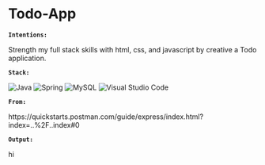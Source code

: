 # Todo-App

<b> <code>Intentions:</code> </b>

Strength my full stack skills with html, css, and javascript by creative a Todo application.

<b> <code>Stack:</code> </b>

![Java](https://img.shields.io/badge/java-%23ED8B00.svg?style=for-the-badge&logo=openjdk&logoColor=white)
![Spring](https://img.shields.io/badge/spring-%236DB33F.svg?style=for-the-badge&logo=spring&logoColor=white)
![MySQL](https://img.shields.io/badge/mysql-%2300f.svg?style=for-the-badge&logo=mysql&logoColor=white)
![Visual Studio Code](https://img.shields.io/badge/Visual%20Studio%20Code-0078d7.svg?style=for-the-badge&logo=visual-studio-code&logoColor=white)


<b> <code>From:</code> </b>

<link>https://quickstarts.postman.com/guide/express/index.html?index=..%2F..index#0</link>



<b> <code>Output:</code> </b>
<p>hi</p>
